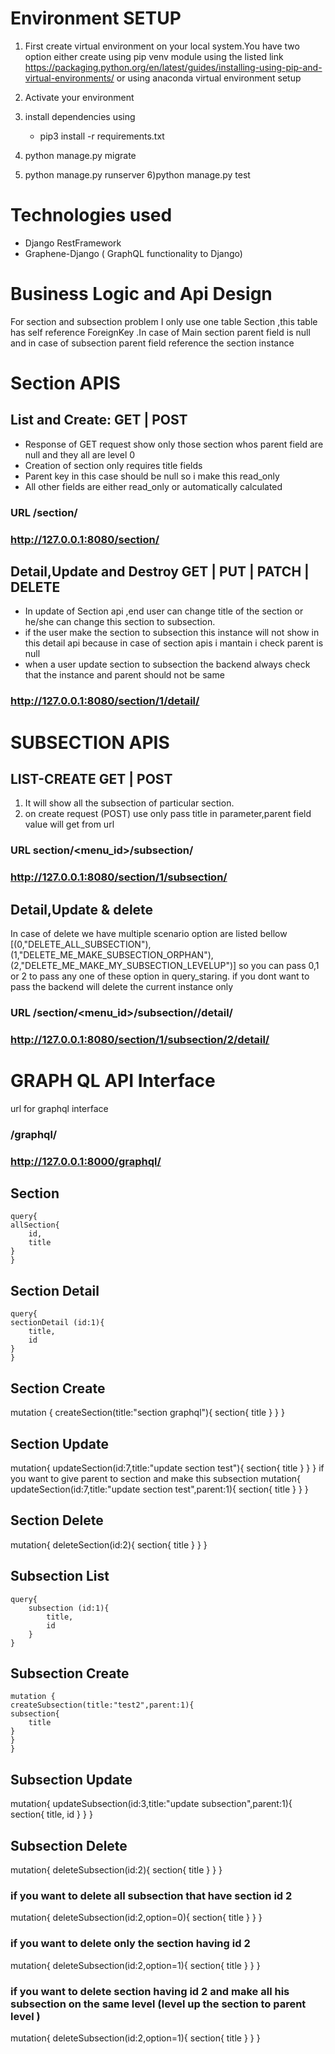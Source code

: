 # Environment SETUP
1) First create  virtual environment on your local system.You have two option either
create using pip venv module using the listed link
https://packaging.python.org/en/latest/guides/installing-using-pip-and-virtual-environments/
or using anaconda virtual environment setup

2) Activate your environment 
3) install dependencies using 
    - pip3 install -r requirements.txt
4) python manage.py migrate
5) python manage.py runserver
6)python manage.py test
# Technologies used
- Django RestFramework
- Graphene-Django ( GraphQL functionality to  Django)

# Business Logic and Api Design
 For  section and subsection problem I only use one table Section ,this table has self reference ForeignKey .In case of Main section parent field is null and in case of  subsection parent field reference the section instance

 # Section APIS 
 ## List  and Create: GET | POST 
- Response of GET request show only those section whos parent field are null and they all are level 0 
- Creation of section only requires title fields
- Parent key in this case should be null so i make this read_only 
- All other fields are either read_only or automatically calculated
###  URL     /section/
###  http://127.0.0.1:8080/section/

## Detail,Update and Destroy GET | PUT | PATCH | DELETE
 - In update of Section api ,end user can change title of the section or he/she can change  this section to  subsection.
 - if the user make the section to subsection this instance will not show in this detail api because in case of section apis i mantain i  check parent is null 
 -  when a user update section to subsection the backend  always check that the instance and parent should not be same 

### http://127.0.0.1:8080/section/1/detail/ ###

# SUBSECTION APIS
## LIST-CREATE GET | POST
1) It will show all the subsection of particular section.
2) on create request (POST) use only pass title in parameter,parent field value will get from url
    
### URL section/<menu_id>/subsection/ ###
### http://127.0.0.1:8080/section/1/subsection/ ###

 ## Detail,Update & delete 
 In case of delete we have multiple scenario option are listed bellow 
    [(0,"DELETE_ALL_SUBSECTION"),(1,"DELETE_ME_MAKE_SUBSECTION_ORPHAN"),(2,"DELETE_ME_MAKE_MY_SUBSECTION_LEVELUP")]
    so you can pass 0,1 or 2 to pass any one of these option in query_staring. if you dont want to pass  the 
    backend will delete the current instance only 
### URL  /section/<menu_id>/subsection/<id>/detail/ ###
### http://127.0.0.1:8080/section/1/subsection/2/detail/ ###


# GRAPH QL API Interface #
 url for graphql interface
### /graphql/ ###
###  http://127.0.0.1:8000/graphql/ ###

## Section ##
    query{
    allSection{
        id,
        title
    }
    }
## Section Detail ##
    query{
    sectionDetail (id:1){
        title,
        id
    }
    }

## Section Create ##
mutation {
  createSection(title:"section graphql"){
    section{
      title
    }
  }
}
## Section Update ##
mutation{
  updateSection(id:7,title:"update section test"){
    section{
      title
    }
  }
}
if you want to give parent to section and make this subsection
mutation{
  updateSection(id:7,title:"update section test",parent:1){
    section{
      title
    }
  }
}

## Section Delete ##
mutation{
  deleteSection(id:2){
    section{
      title
    }
  }
}

## Subsection List ##
    query{
        subsection (id:1){
            title,
            id
        }
    }
## Subsection Create ##
    mutation {
    createSubsection(title:"test2",parent:1){
    subsection{
        title
    }
    }
    }
## Subsection Update ##
mutation{
updateSubsection(id:3,title:"update subsection",parent:1){
  section{
    title,
    id
  }
}
}
## Subsection Delete ##
mutation{
  deleteSubsection(id:2){
    section{
      title
    }
  }
}
### if you want to delete all subsection that have section id 2  ###
mutation{
  deleteSubsection(id:2,option=0){
    section{
      title
    }
  }
}
### if you want to delete only the section having id 2 ###

mutation{
  deleteSubsection(id:2,option=1){
    section{
      title
    }
  }
}

### if you want to delete  section having id 2  and make all his subsection on the same level (level up the section to parent level ) ###
mutation{
  deleteSubsection(id:2,option=1){
    section{
      title
    }
  }
}








